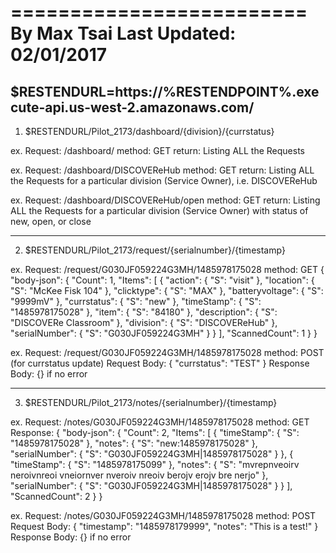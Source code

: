 =========================
By Max Tsai
Last Updated: 02/01/2017
=========================

$RESTENDURL=https://%RESTENDPOINT%.execute-api.us-west-2.amazonaws.com/
--------

1. $RESTENDURL/Pilot_2173/dashboard/{division}/{currstatus}

ex. Request: /dashboard/
method: GET 
return: Listing ALL the Requests

ex. Request: /dashboard/DISCOVEReHub
method: GET 
return: Listing ALL the Requests for a particular division (Service Owner), i.e. DISCOVEReHub

ex. Request: /dashboard/DISCOVEReHub/open
method: GET 
return: Listing ALL the Requests for a particular division (Service Owner) with status of new, open, or close

--------

2. $RESTENDURL/Pilot_2173/request/{serialnumber}/{timestamp}

ex.  Request: /request/G030JF059224G3MH/1485978175028
method: GET
{
  "body-json": {
    "Count": 1,
    "Items": [
      {
        "action": {
          "S": "visit"
        },
        "location": {
          "S": "McKee Fisk 104"
        },
        "clicktype": {
          "S": "MAX"
        },
        "batteryvoltage": {
          "S": "9999mV"
        },
        "currstatus": {
          "S": "new"
        },
        "timeStamp": {
          "S": "1485978175028"
        },
        "item": {
          "S": "84180"
        },
        "description": {
          "S": "DISCOVERe Classroom"
        },
        "division": {
          "S": "DISCOVEReHub"
        },
        "serialNumber": {
          "S": "G030JF059224G3MH"
        }
      }
    ],
    "ScannedCount": 1
  }
}

ex.  Request: /request/G030JF059224G3MH/1485978175028
method: POST (for currstatus update)
Request Body:
{
    "currstatus": "TEST"
}
Response Body: {} if no error

--------

3. $RESTENDURL/Pilot_2173/notes/{serialnumber}/{timestamp}

ex.  Request: /notes/G030JF059224G3MH/1485978175028 
method: GET
Response:
{
  "body-json": {
    "Count": 2,
    "Items": [
      {
        "timeStamp": {
          "S": "1485978175028"
        },
        "notes": {
          "S": "new:1485978175028"
        },
        "serialNumber": {
          "S": "G030JF059224G3MH|1485978175028"
        }
      },
      {
        "timeStamp": {
          "S": "1485978175099"
        },
        "notes": {
          "S": "mvrepnveoirv neroivnreoi vneiornver nveroiv nreoiv berojv erojv bre nerjo"
        },
        "serialNumber": {
          "S": "G030JF059224G3MH|1485978175028"
        }
      }
    ],
    "ScannedCount": 2
  }
}

ex.  Request: /notes/G030JF059224G3MH/1485978175028 
method: POST
Request Body:
{
    "timestamp": "1485978179999",
    "notes": "This is a test!"
}
Response Body: {} if no error


